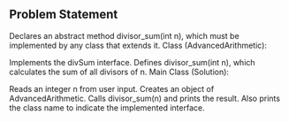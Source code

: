 ## Problem Statement
Declares an abstract method divisor_sum(int n), which must be implemented by any class that extends it.
Class (AdvancedArithmetic):

Implements the divSum interface.
Defines divisor_sum(int n), which calculates the sum of all divisors of n.
Main Class (Solution):

Reads an integer n from user input.
Creates an object of AdvancedArithmetic.
Calls divisor_sum(n) and prints the result.
Also prints the class name to indicate the implemented interface.
